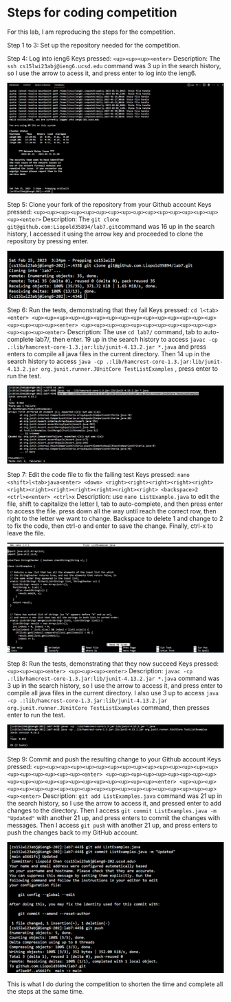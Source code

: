 # **Steps for coding competition**
For this lab, I am reproducing the steps for the competition.

Step 1 to 3: Set up the repository needed for the competition.

Step 4: Log into ieng6
Keys pressed: `<up><up><up><enter>`
Description: The `ssh cs15lwi23abj@ieng6.ucsd.edu` command was 3 up in the search history, so I use the arrow to acess it, and press enter to log into the ieng6.
  
![](https://github.com/Liopold35894/cse15l-lab-reports/blob/main/step%204.png?raw=true)

Step 5: Clone your fork of the repository from your Github account
Keys pressed: `<up><up><up><up><up><up><up><up><up><up><up><up><up><up><up><up><enter>`
Description: The `git clone git@github.com:Liopold35894/lab7.git`command was 16 up in the search history,  I accessed it using the arrow key and proceeded to clone the repository by pressing enter.

![](https://github.com/Liopold35894/cse15l-lab-reports/blob/main/step%205.png)
  
Step 6: Run the tests, demonstrating that they fail
Keys pressed: `cd l<tab><enter> <up><up><up><up><up><up><up><up><up><up><up><up><up><up><up><up><up><up><up><enter> <up><up><up><up><up><up><up><up><up><up><up><up><up><up><enter>`
Description: The use `cd lab7/` command, tab to auto-complete lab7/, then enter. 19 up in the search history to access `javac -cp .:lib/hamcrest-core-1.3.jar:lib/junit-4.13.2.jar *.java` 
and press enters to compile all java files in the current directory. Then 14 up in the search history to access `java -cp .:lib/hamcrest-core-1.3.jar:lib/junit-4.13.2.jar org.junit.runner.JUnitCore TestListExamples`
, press enter to run the test.
  
![](https://github.com/Liopold35894/cse15l-lab-reports/blob/main/step%206.png)

Step 7: Edit the code file to fix the failing test
Keys pressed: `nano <shift>l<tab>java<enter> <down> <right><right><right><right><right><right><right><right><right><right><right><right> <backspace>2 <ctrl>o<enter> <ctrl>x`
Description: use `nano ListExample.java` to edit the file, shift to capitalize the letter l, tab to auto-complete, and then press enter to access the file. press down all the way until reach the correct row, then right to the letter we want to change. 
Backspace to delete 1 and change to 2 to fix the code, then ctrl-o and enter to save the change. Finally, ctrl-x to leave the file. 

![](https://github.com/Liopold35894/cse15l-lab-reports/blob/main/step%207.png)
  
Step 8: Run the tests, demonstrating that they now succeed
Keys pressed: `<up><up><up><enter> <up><up><up><enter>`
Description: `javac -cp .:lib/hamcrest-core-1.3.jar:lib/junit-4.13.2.jar *.java` command was 3 up in the search history, so I use the arrow to access it, and press enter to compile all java files in the current directory. 
I also use 3 up to access `java -cp .:lib/hamcrest-core-1.3.jar:lib/junit-4.13.2.jar org.junit.runner.JUnitCore TestListExamples` command, then presses enter to run the test. 

![](https://github.com/Liopold35894/cse15l-lab-reports/blob/main/step%208.png)
  
Step 9: Commit and push the resulting change to your Github account
Keys pressed: `<up><up><up><up><up><up><up><up><up><up><up><up><up><up><up><up><up><up><up><up><up><enter> <up><up><up><up><up><up><up><up><up><up><up><up><up><up><up><up><up><up><up><up><up><enter>
<up><up><up><up><up><up><up><up><up><up><up><up><up><up><up><up><up><up><up><up><up><enter>`
Description: `git add ListExamples.java` command was 21 up in the search history, so I use the arrow to access it, and pressed enter to add changes to the directory. Then I access `git commit ListExamples.java -m "Updated"` 
with another 21 up, and press enters to commit the changes with messages. Then I access `git push` with another 21 up, and press enters to push the changes back to my GitHub account.

![](https://github.com/Liopold35894/cse15l-lab-reports/blob/main/step%209.png)

This is what I do during the competition to shorten the time and complete all the steps at the same time. 
